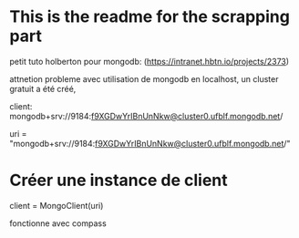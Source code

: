 # This is the readme for the scrapping part

petit tuto holberton pour mongodb: (https://intranet.hbtn.io/projects/2373)

attnetion  probleme avec utilisation de mongodb en localhost, un cluster gratuit a été créé,


client: mongodb+srv://9184:f9XGDwYrIBnUnNkw@cluster0.ufblf.mongodb.net/


 uri = "mongodb+srv://9184:f9XGDwYrIBnUnNkw@cluster0.ufblf.mongodb.net/"
# Créer une instance de client
client = MongoClient(uri)


fonctionne avec compass
